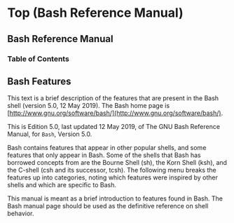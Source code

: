 # Top \(Bash Reference Manual\)

## Bash Reference Manual

### Table of Contents

## Bash Features

This text is a brief description of the features that are present in the Bash shell \(version 5.0, 12 May 2019\). The Bash home page is [http://www.gnu.org/software/bash/](http://www.gnu.org/software/bash/).

This is Edition 5.0, last updated 12 May 2019, of The GNU Bash Reference Manual, for `Bash`, Version 5.0.

Bash contains features that appear in other popular shells, and some features that only appear in Bash. Some of the shells that Bash has borrowed concepts from are the Bourne Shell \(sh\), the Korn Shell \(ksh\), and the C-shell \(csh and its successor, tcsh\). The following menu breaks the features up into categories, noting which features were inspired by other shells and which are specific to Bash.

This manual is meant as a brief introduction to features found in Bash. The Bash manual page should be used as the definitive reference on shell behavior.

